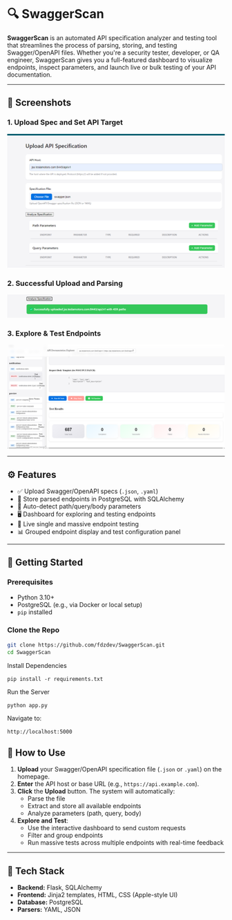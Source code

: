 # 🔍 SwaggerScan

**SwaggerScan** is an automated API specification analyzer and testing tool that streamlines the process of parsing, storing, and testing Swagger/OpenAPI files. Whether you're a security tester, developer, or QA engineer, SwaggerScan gives you a full-featured dashboard to visualize endpoints, inspect parameters, and launch live or bulk testing of your API documentation.

---

## 📸 Screenshots

### 1. Upload Spec and Set API Target
![Select File and Host](https://github.com/fdzdev/SwaggerScan/blob/main/screenshots/select.png)

### 2. Successful Upload and Parsing
![Upload Success](https://github.com/fdzdev/SwaggerScan/blob/main/screenshots/success.png)

### 3. Explore & Test Endpoints
![Main Dashboard](https://github.com/fdzdev/SwaggerScan/blob/main/screenshots/main.png)

---


## ⚙️ Features

- ✅ Upload Swagger/OpenAPI specs (`.json`, `.yaml`)
- 📁 Store parsed endpoints in PostgreSQL with SQLAlchemy
- 🧠 Auto-detect path/query/body parameters
- 🖥️ Dashboard for exploring and testing endpoints
- 🧪 Live single and massive endpoint testing
- 📊 Grouped endpoint display and test configuration panel

---

## 🚀 Getting Started

### Prerequisites

- Python 3.10+
- PostgreSQL (e.g., via Docker or local setup)
- `pip` installed

### Clone the Repo

```bash
git clone https://github.com/fdzdev/SwaggerScan.git
cd SwaggerScan
```
Install Dependencies
```
pip install -r requirements.txt
```
Run the Server
```
python app.py

```
Navigate to:
```
http://localhost:5000

```
## 🧪 How to Use

1. **Upload** your Swagger/OpenAPI specification file (`.json` or `.yaml`) on the homepage.
2. **Enter** the API host or base URL (e.g., `https://api.example.com`).
3. **Click** the **Upload** button. The system will automatically:
   - Parse the file
   - Extract and store all available endpoints
   - Analyze parameters (path, query, body)
4. **Explore and Test**:
   - Use the interactive dashboard to send custom requests
   - Filter and group endpoints
   - Run massive tests across multiple endpoints with real-time feedback

---

## 🧰 Tech Stack

- **Backend:** Flask, SQLAlchemy  
- **Frontend:** Jinja2 templates, HTML, CSS (Apple-style UI)  
- **Database:** PostgreSQL  
- **Parsers:** YAML, JSON  

